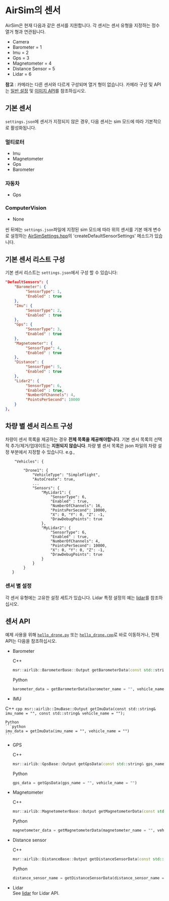 # AirSim의 센서

AirSim은 현재 다음과 같은 센서를 지원합니다.
각 센서는 센서 유형을 지정하는 정수 열거 형과 연관됩니다.

* Camera
* Barometer = 1
* Imu = 2
* Gps = 3
* Magnetometer = 4
* Distance Sensor = 5 
* Lidar = 6

**참고** : 카메라는 다른 센서와 다르게 구성되며 열거 형이 없습니다. 카메라 구성 및 API는 [일반 설정](settings.md) 및 [이미지 API](image_apis.md)를 참조하십시오.

## 기본 센서

`settings.json`에 센서가 지정되지 않은 경우, 다음 센서는 sim 모드에 따라 기본적으로 활성화됩니다.

### 멀티로터
* Imu
* Magnetometer
* Gps
* Barometer

### 자동차
* Gps

### ComputerVision
* None

씬 뒤에는 `settings.json`파일에 지정된 sim 모드에 따라 위의 센서를 기본 매개 변수로 설정하는 [AirSimSettings.hpp](https://github.com/Microsoft/AirSim/blob/master/AirLib/include/common/AirSimSettings.hpp)의 'createDefaultSensorSettings' 메소드가 있습니다.

## 기본 센서 리스트 구성

기본 센서 리스트는 `settings.json`에서 구성 할 수 있습니다:

```JSON
"DefaultSensors": {
    "Barometer": {
         "SensorType": 1,
         "Enabled" : true
    },
    "Imu": {
         "SensorType": 2,
         "Enabled" : true
    },
    "Gps": {
         "SensorType": 3,
         "Enabled" : true
    },
    "Magnetometer": {
         "SensorType": 4,
         "Enabled" : true
    },
    "Distance": {
         "SensorType": 5,
         "Enabled" : true
    },
    "Lidar2": { 
         "SensorType": 6,
         "Enabled" : true,
         "NumberOfChannels": 4,
         "PointsPerSecond": 10000
    }
},
```

## 차량 별 센서 리스트 구성

차량이 센서 목록을 제공하는 경우 **전체 목록을 제공해야합니다**. 기본 센서 목록의 선택적 추가/제거/업데이트는 **지원되지 않습니다**.
차량 별 센서 목록은 json 파일의 차량 설정 부분에서 지정할 수 있습니다.
e.g.,

```
    "Vehicles": {

        "Drone1": {
            "VehicleType": "SimpleFlight",
            "AutoCreate": true,
            ...
            "Sensors": {
                "MyLidar1": { 
                    "SensorType": 6,
                    "Enabled" : true,
                    "NumberOfChannels": 16,
                    "PointsPerSecond": 10000,
                    "X": 0, "Y": 0, "Z": -1,
                    "DrawDebugPoints": true
                },
                "MyLidar2": { 
                    "SensorType": 6,
                    "Enabled" : true,
                    "NumberOfChannels": 4,
                    "PointsPerSecond": 10000,
                    "X": 0, "Y": 0, "Z": -1,
                    "DrawDebugPoints": true
                }
            }
        }
   }
```

### 센서 별 설정
각 센서 유형에는 고유한 설정 세트가 있습니다.
Lidar 특정 설정의 예는 [lidar](lidar.md)를 참조하십시오.

## 센서 API
예제 사용을 위해 [`hello_drone.py`](https://github.com/Microsoft/AirSim/blob/master/PythonClient/multirotor/hello_drone.py) 또는 [`hello_drone.cpp`](https://github.com/Microsoft/AirSim/blob/master/HelloDrone/main.cpp)로 바로 이동하거나, 전체 API는 다음을 참조하십시오.

- Barometer

    C++
    ```cpp
    msr::airlib::BarometerBase::Output getBarometerData(const std::string& barometer_name, const std::string& vehicle_name);
    ```

    Python
    ```python
    barometer_data = getBarometerData(barometer_name = "", vehicle_name = "")
    ```

- IMU

C++
    ```cpp
    msr::airlib::ImuBase::Output getImuData(const std::string& imu_name = "", const std::string& vehicle_name = "");
    ```

    Python
    ```python
    imu_data = getImuData(imu_name = "", vehicle_name = "")
    ```

- GPS

    C++
    ```cpp
    msr::airlib::GpsBase::Output getGpsData(const std::string& gps_name = "", const std::string& vehicle_name = "");
    ```
    Python
    ```python
    gps_data = getGpsData(gps_name = "", vehicle_name = "")
    ```

- Magnetometer

    C++
    ```cpp
    msr::airlib::MagnetometerBase::Output getMagnetometerData(const std::string& magnetometer_name = "", const std::string& vehicle_name = "");
    ```
    Python
    ```python
    magnetometer_data = getMagnetometerData(magnetometer_name = "", vehicle_name = "")
    ```

- Distance sensor

    C++
    ```cpp
    msr::airlib::DistanceBase::Output getDistanceSensorData(const std::string& distance_sensor_name = "", const std::string& vehicle_name = "");
    ```
    Python
    ```python
    distance_sensor_name = getDistanceSensorData(distance_sensor_name = "", vehicle_name = "")
    ```

- Lidar   
    See [lidar](lidar.md) for Lidar API.
